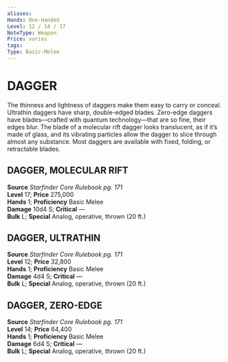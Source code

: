 ```yaml
---
aliases: 
Hands: One-Handed
Level: 12 / 14 / 17
NoteType: Weapon
Price: varies
tags: 
Type: Basic-Melee
---
```

# DAGGER
The thinness and lightness of daggers make them easy to carry or conceal. Ultrathin daggers have sharp, double-edged blades. Zero-edge daggers have blades—crafted with quantum technology—that are so fine, their edges blur. The blade of a molecular rift dagger looks translucent, as if it’s made of glass, and its vibrating particles allow the dagger to slice through almost any substance. Most daggers are available with fixed, folding, or retractable blades.  

##  DAGGER, MOLECULAR RIFT

**Source** _Starfinder Core Rulebook pg. 171_  
**Level** 17; **Price** 275,000  
**Hands** 1; **Proficiency** Basic Melee  
**Damage** 10d4 S; **Critical** —  
**Bulk** L; **Special** Analog, operative, thrown (20 ft.)

##  DAGGER, ULTRATHIN

**Source** _Starfinder Core Rulebook pg. 171_  
**Level** 12; **Price** 32,800  
**Hands** 1; **Proficiency** Basic Melee  
**Damage** 4d4 S; **Critical** —  
**Bulk** L; **Special** Analog, operative, thrown (20 ft.)

##  DAGGER, ZERO-EDGE

**Source** _Starfinder Core Rulebook pg. 171_  
**Level** 14; **Price** 64,400  
**Hands** 1; **Proficiency** Basic Melee  
**Damage** 6d4 S; **Critical** —  
**Bulk** L; **Special** Analog, operative, thrown (20 ft.)